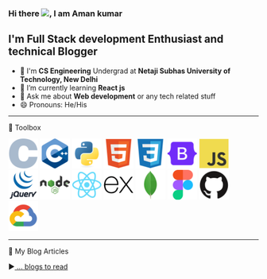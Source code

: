 ### Hi there <img src="https://raw.githubusercontent.com/MartinHeinz/MartinHeinz/master/wave.gif" width="30px">, I am Aman kumar

I'm Full Stack development Enthusiast and technical Blogger 
--- 

- 🏫 I'm **CS Engineering** Undergrad at **Netaji Subhas University of Technology, New Delhi** 
- 🌱 I’m currently learning **React js**
- 💬 Ask me about **Web development** or any tech related stuff 
- 😄 Pronouns: He/His


---

🧰 Toolbox

 <img src="https://github.com/devicons/devicon/blob/master/icons/c/c-original.svg" width="60px"> <img src="https://github.com/devicons/devicon/blob/master/icons/cplusplus/cplusplus-original.svg" width="60px"> <img src="https://github.com/devicons/devicon/blob/master/icons/python/python-original.svg" width="60px"> <img src="https://github.com/devicons/devicon/blob/master/icons/html5/html5-original.svg" width="60px">  <img src="https://github.com/devicons/devicon/blob/master/icons/css3/css3-original.svg" width="60px"> <img src="https://github.com/devicons/devicon/blob/master/icons/bootstrap/bootstrap-plain.svg" width="60px"> <img src="https://github.com/devicons/devicon/blob/master/icons/javascript/javascript-original.svg" width="60px"> <img src="https://github.com/devicons/devicon/blob/master/icons/jquery/jquery-original-wordmark.svg" width="60px">  <img src="https://github.com/devicons/devicon/blob/master/icons/nodejs/nodejs-original-wordmark.svg" width="60px"> <img src="https://github.com/devicons/devicon/blob/master/icons/react/react-original.svg" width="60px">  <img src="https://github.com/devicons/devicon/blob/master/icons/express/express-original.svg" width="60px"> <img src="https://github.com/devicons/devicon/blob/master/icons/mongodb/mongodb-original.svg" width="60px">  <img src="https://github.com/devicons/devicon/blob/master/icons/figma/figma-original.svg" width="60px"> <img src="https://github.com/devicons/devicon/blob/master/icons/github/github-original.svg" width="60px"> <img src="https://github.com/devicons/devicon/blob/master/icons/googlecloud/googlecloud-original.svg" width="60px"> 
 
 ***
📙 My Blog Articles

<!-- BLOG-ARTICLES-LIST:START -->

<!-- BLOG-ARTICLES-LIST:END -->
 
 ▶[ ... blogs to read](https://amankr.hashnode.dev)
